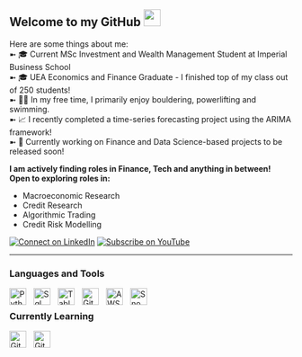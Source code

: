 ## Welcome to my GitHub <img width="30px" style="padding-right:10px;" src="https://cdn3.emoji.gg/emojis/wavegif_1860.gif" />
Here are some things about me: <br/>
➼ 🎓 Current MSc Investment and Wealth Management Student at Imperial Business School <br/>
➼ 🎓 UEA Economics and Finance Graduate - I finished top of my class out of 250 students!  <br/>
➼ 🧗‍♀️ In my free time, I primarily enjoy bouldering, powerlifting and swimming.  <br/>
➼ 📈 I recently completed a time-series forecasting project using the ARIMA framework! <br/>
➼ 🚧 Currently working on Finance and Data Science-based projects to be released soon! <br/>

**I am actively finding roles in Finance, Tech and anything in between! Open to exploring roles in:**
- Macroeconomic Research<br>
- Credit Research<br>
- Algorithmic Trading<br>
- Credit Risk Modelling<br>

[![Connect on LinkedIn](https://img.shields.io/badge/Connect-LinkedIn-blue?style=for-the-badge&logo=linkedin)](https://www.linkedin.com/in/hivan04/)
[![Subscribe on YouTube](https://img.shields.io/badge/Subscribe-YouTube-red?style=for-the-badge&logo=youtube)](https://www.youtube.com/@hivan04)

---

### Languages and Tools
<img align="left" alt="Python" width="30px" style="padding-right:10px;" src="https://cdn.jsdelivr.net/gh/devicons/devicon/icons/python/python-plain.svg" />
<img align="left" alt="Sql" width="30px" style="padding-right:10px;" src="https://cdn.jsdelivr.net/gh/devicons/devicon@latest/icons/azuresqldatabase/azuresqldatabase-original.svg" />
<img align="left" alt="Tableau" width="30px" style="padding-right:10px;" src="https://cdn.worldvectorlogo.com/logos/tableau-software.svg" />     
<img align="left" alt="Git" width="30px" style="padding-right:10px;" src="https://cdn.jsdelivr.net/gh/devicons/devicon/icons/git/git-original.svg" />
<img align="left" alt="AWS" width="30px" style="padding-right:10px;" src="https://cdn.jsdelivr.net/gh/devicons/devicon@latest/icons/amazonwebservices/amazonwebservices-original-wordmark.svg" />
<img align="left" alt="Snowflake" width="30px" style="padding-right:10px;" src="https://cdn.brandfetch.io/idJz-fGD_q/theme/dark/symbol.svg?c=1bxid64Mup7aczewSAYMX&t=1668517499361" />

<br /> 

### Currently Learning 
<img align="left" alt="Git" width="30px" style="padding-right:10px;" 
  src="https://cdn.jsdelivr.net/gh/devicons/devicon@latest/icons/cplusplus/cplusplus-original.svg" />
 <img align="left" alt="Git" width="30px" style="padding-right:10px;" 
   src="https://cdn.jsdelivr.net/gh/devicons/devicon@latest/icons/java/java-original.svg" />
          

</div>
